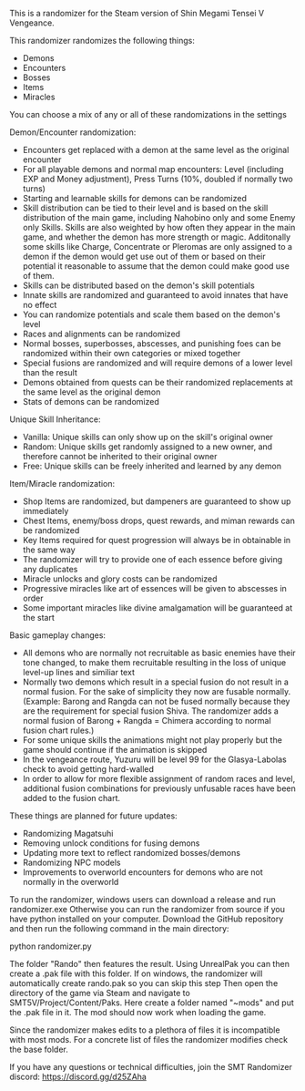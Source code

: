 This is a randomizer for the Steam version of Shin Megami Tensei V Vengeance.

This randomizer randomizes the following things:
- Demons
- Encounters
- Bosses
- Items
- Miracles

You can choose a mix of any or all of these randomizations in the settings

Demon/Encounter randomization:
- Encounters get replaced with a demon at the same level as the original encounter
- For all playable demons and normal map encounters: Level (including EXP and Money adjustment), Press Turns (10%, doubled if normally two turns)
- Starting and learnable skills for demons can be randomized
- Skill distribution can be tied to their level and is based on the skill distribution of the main game, including Nahobino only and some Enemy only Skills.
  Skills are also weighted by how often they appear in the main game, and whether the demon has more strength or magic.
  Additonally some skills like Charge, Concentrate or Pleromas are only assigned to a demon if the demon would get use out of them or based on their potential it reasonable to assume that the demon could make good use of them.
- Skills can be distributed based on the demon's skill potentials
- Innate skills are randomized and guaranteed to avoid innates that have no effect
- You can randomize potentials and scale them based on the demon's level
- Races and alignments can be randomized
- Normal bosses, superbosses, abscesses, and punishing foes can be randomized within their own categories or mixed together
- Special fusions are randomized and will require demons of a lower level than the result
- Demons obtained from quests can be their randomized replacements at the same level as the original demon
- Stats of demons can be randomized

Unique Skill Inheritance:
- Vanilla: Unique skills can only show up on the skill's original owner
- Random: Unique skills get randomly assigned to a new owner, and therefore cannot be inherited to their original owner
- Free: Unique skills can be freely inherited and learned by any demon

Item/Miracle randomization:
- Shop Items are randomized, but dampeners are guaranteed to show up immediately
- Chest Items, enemy/boss drops, quest rewards, and miman rewards can be randomized
- Key Items required for quest progression will always be in obtainable in the same way
- The randomizer will try to provide one of each essence before giving any duplicates
- Miracle unlocks and glory costs can be randomized
- Progressive miracles like art of essences will be given to abscesses in order
- Some important miracles like divine amalgamation will be guaranteed at the start

Basic gameplay changes:
- All demons who are normally not recruitable as basic enemies have their tone changed, to make them recruitable resulting in the loss of unique level-up lines and similiar text
- Normally two demons which result in a special fusion do not result in a normal fusion. For the sake of simplicity they now are fusable normally.
  (Example: Barong and Rangda can not be fused normally because they are the requirement for special fusion Shiva. The randomizer adds a normal fusion of Barong + Rangda = Chimera according to normal fusion chart rules.)
- For some unique skills the animations might not play properly but the game should continue if the animation is skipped
- In the vengeance route, Yuzuru will be level 99 for the Glasya-Labolas check to avoid getting hard-walled
- In order to allow for more flexible assignment of random races and level, additional fusion combinations for previously unfusable races have been added to the fusion chart.

These things are planned for future updates:
- Randomizing Magatsuhi
- Removing unlock conditions for fusing demons
- Updating more text to reflect randomized bosses/demons
- Randomizing NPC models
- Improvements to overworld encounters for demons who are not normally in the overworld

To run the randomizer, windows users can download a release and run randomizer.exe
Otherwise you can run the randomizer from source if you have python installed on your computer.
Download the GitHub repository and then run the following command in the main directory:

python randomizer.py

The folder "Rando" then features the result. Using UnrealPak you can then create a .pak file with this folder.
If on windows, the randomizer will automatically create rando.pak so you can skip this step
Then open the directory of the game via Steam and navigate to SMT5V/Project/Content/Paks.
Here create a folder named "~mods" and put the .pak file in it.
The mod should now work when loading the game.

Since the randomizer makes edits to a plethora of files it is incompatible with most mods. For a concrete list of files the randomizer modifies check the base folder.

If you have any questions or technical difficulties, join the SMT Randomizer discord: https://discord.gg/d25ZAha